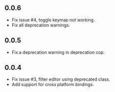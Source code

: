 ## 0.0.6
* Fix issue #4, toggle keymap not working.
* Fix all deprecation warnings.

## 0.0.5
* Fix a deprecation warning in deprecation cop.

## 0.0.4
* Fix issue #3, filter editor using deprecated class.
* Add support for cross platform bindings.
